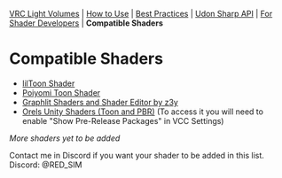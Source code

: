 [VRC Light Volumes](/README.md) | [How to Use](/Documentation/HowToUse.md) | [Best Practices](/Documentation/BestPractices.md) | [Udon Sharp API](/Documentation/UdonSharpAPI.md) | [For Shader Developers](/Documentation/ForShaderDevelopers.md) | **Compatible Shaders**
# Compatible Shaders
- [lilToon Shader](https://github.com/lilxyzw/lilToon)
- [Poiyomi Toon Shader](https://github.com/poiyomi/PoiyomiToonShader)
- [Graphlit Shaders and Shader Editor by z3y](https://github.com/z3y/Graphlit)
- [Orels Unity Shaders (Toon and PBR)](https://github.com/orels1/orels-Unity-Shaders) (To access it you will need to enable "Show Pre-Release Packages" in VCC Settings)

*More shaders yet to be added*

Contact me in Discord if you want your shader to be added in this list.
Discord: @RED_SIM

